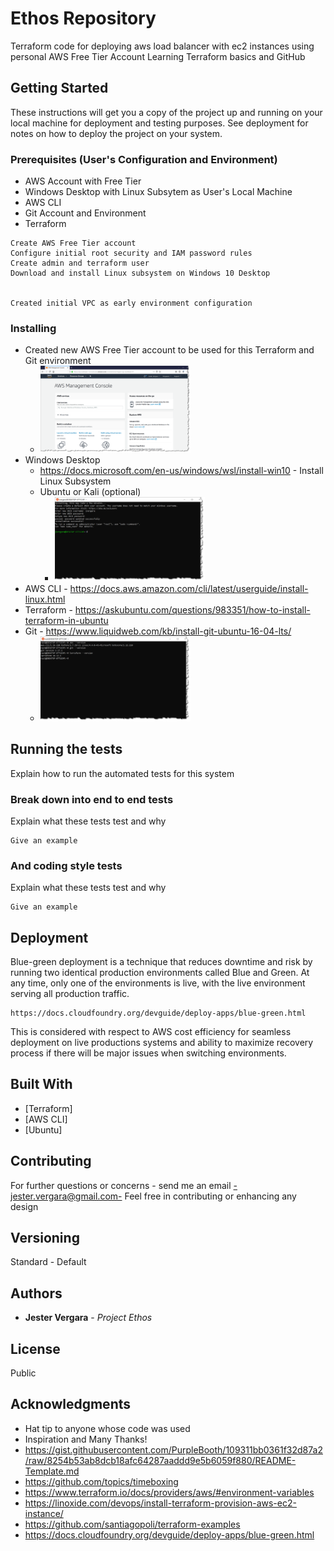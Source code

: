 # Ethos Repository

Terraform code for deploying aws load balancer with ec2 instances using personal AWS Free Tier Account
Learning Terraform basics and GitHub 

## Getting Started

These instructions will get you a copy of the project up and running on your local machine for deployment and testing purposes. See deployment for notes on how to deploy the project on your system.

### Prerequisites (User's Configuration and Environment)

- AWS Account with Free Tier 
- Windows Desktop with Linux Subsytem as User's Local Machine
- AWS CLI
- Git Account and Environment 
- Terraform

```
Create AWS Free Tier account
Configure initial root security and IAM password rules 
Create admin and terraform user 
Download and install Linux subsystem on Windows 10 Desktop


Created initial VPC as early environment configuration 
```
    

### Installing

- Created new AWS Free Tier account to be used for this Terraform and Git environment 
  - <img src="https://github.com/jester-vergara/ethos/blob/master/2019-08-18_22-37-42.png" width="240">
- Windows Desktop 
  - https://docs.microsoft.com/en-us/windows/wsl/install-win10 - Install Linux Subsystem 
  - Ubuntu or Kali (optional)
    - <img src="https://github.com/jester-vergara/ethos/blob/master/2019-08-18_12-50-19.png" width="240">
- AWS CLI - https://docs.aws.amazon.com/cli/latest/userguide/install-linux.html
- Terraform - https://askubuntu.com/questions/983351/how-to-install-terraform-in-ubuntu
- Git - https://www.liquidweb.com/kb/install-git-ubuntu-16-04-lts/
   - <img src="https://github.com/jester-vergara/ethos/blob/master/2019-08-18_22-25-41.png" width="240">
   
## Running the tests

Explain how to run the automated tests for this system

### Break down into end to end tests

Explain what these tests test and why

```
Give an example
```

### And coding style tests

Explain what these tests test and why

```
Give an example
```

## Deployment

Blue-green deployment is a technique that reduces downtime and risk by running two identical production environments called Blue and Green. At any time, only one of the environments is live, with the live environment serving all production traffic. 
```
https://docs.cloudfoundry.org/devguide/deploy-apps/blue-green.html
```
This is considered with respect to AWS cost efficiency for seamless deployment on live productions systems and ability to maximize recovery process if there will be major issues when switching environments. 


## Built With

* [Terraform]
* [AWS CLI]
* [Ubuntu]

## Contributing

For further questions or concerns - send me an email <-jester.vergara@gmail.com->
Feel free in contributing or enhancing any design

## Versioning

Standard - Default

## Authors

* **Jester Vergara** - *Project Ethos* 

## License

Public 

## Acknowledgments

* Hat tip to anyone whose code was used
* Inspiration and Many Thanks!
* https://gist.githubusercontent.com/PurpleBooth/109311bb0361f32d87a2/raw/8254b53ab8dcb18afc64287aaddd9e5b6059f880/README-Template.md
* https://github.com/topics/timeboxing
* https://www.terraform.io/docs/providers/aws/#environment-variables
* https://linoxide.com/devops/install-terraform-provision-aws-ec2-instance/
* https://github.com/santiagopoli/terraform-examples
* https://docs.cloudfoundry.org/devguide/deploy-apps/blue-green.html
